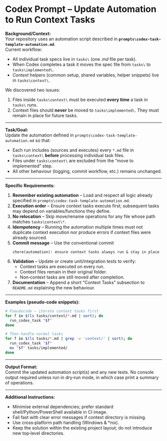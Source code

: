 # Codex Prompt – Update Automation to Run Context Tasks

**Background/Context:**  
Your repository uses an automation script described in **`prompts\codex-task-template-automation.md`**.  
Current workflow:

* All individual task specs live in `tasks\` (one *.md* file per task).  
* When Codex completes a task it moves the spec file from `tasks\` to `tasks\implemented\`.  
* *Context* helpers (common setup, shared variables, helper snippets) live in `tasks\context\`.

We discovered two issues:

1. Files inside `tasks\context\` must be executed **every time** a task in `tasks\` runs.  
2. Context files should **never** be moved to `tasks\implemented\`. They must remain in place for future tasks.

---

**Task/Goal:**  
Update the automation defined in `prompts\codex-task-template-automation.md` so that:

* Each run includes (sources and executes) every `*.md` file in `tasks\context\` **before** processing individual task files.  
* Files under `tasks\context\` are excluded from the “move to implemented” step.  
* All other behaviour (logging, commit workflow, etc.) remains unchanged.

---

**Specific Requirements:**

1. **Remember existing automation** – Load and respect all logic already specified in `prompts\codex-task-template-automation.md`.  
2. **Execution order** – Ensure context tasks execute first; subsequent tasks may depend on variables/functions they define.  
3. **No relocation** – Skip move/rename operations for any file whose path matches `tasks\context\*`.  
4. **Idempotency** – Running the automation multiple times must not duplicate context execution nor produce errors if context files were already sourced.  
5. **Commit message** – Use the conventional commit  
   ```
   chore(automation): ensure context tasks always run & stay in place
   ```  
6. **Validation** – Update or create unit/integration tests to verify:  
   * Context tasks are executed on every run.  
   * Context files remain in their original folder.  
   * Non‑context tasks are still moved after completion.  
7. **Documentation** – Append a short “Context Tasks” subsection to `README.md` explaining the new behaviour.

---

**Examples (pseudo‑code snippets):**

```bash
# Pseudocode – iterate context tasks first
for f in $(ls tasks/context/*.md | sort); do
  run_codex_task "$f"
done

# Then handle normal tasks
for f in $(ls tasks/*.md | grep -v 'context/' | sort); do
  run_codex_task "$f"
  mv "$f" tasks/implemented/
done
```

---

**Output Format:**  
Commit the updated automation script(s) and any new tests. No console output required unless run in dry‑run mode, in which case print a summary of operations.

---

**Additional Instructions:**  
* Minimise external dependencies; prefer standard shell/Python/PowerShell available in CI image.  
* Fail fast with clear error messages if context directory is missing.  
* Use cross‑platform path handling (Windows & *nix).  
* Keep the solution within the existing project layout; do not introduce new top‑level directories.

